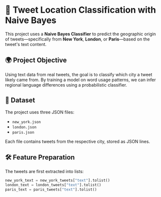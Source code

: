 # 🧠 Tweet Location Classification with Naive Bayes

This project uses a **Naive Bayes Classifier** to predict the geographic origin of tweets—specifically from **New York**, **London**, or **Paris**—based on the tweet's text content.

## 🌍 Project Objective

Using text data from real tweets, the goal is to classify which city a tweet likely came from. By training a model on word usage patterns, we can infer regional language differences using a probabilistic classifier.

## 📝 Dataset

The project uses three JSON files:
- `new_york.json`
- `london.json`
- `paris.json`

Each file contains tweets from the respective city, stored as JSON lines.

## 🛠️ Feature Preparation

The tweets are first extracted into lists:
```python
new_york_text = new_york_tweets["text"].tolist()
london_text = london_tweets["text"].tolist()
paris_text = paris_tweets["text"].tolist()
